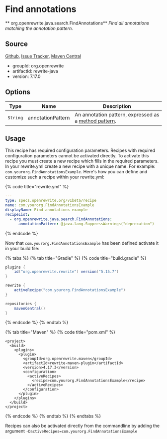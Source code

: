 # Find annotations

** org.openrewrite.java.search.FindAnnotations**
_Find all annotations matching the annotation pattern._

## Source

[Github](https://github.com/openrewrite/rewrite), [Issue Tracker](https://github.com/openrewrite/rewrite/issues), [Maven Central](https://search.maven.org/artifact/org.openrewrite/rewrite-java/7.17.0/jar)

* groupId: org.openrewrite
* artifactId: rewrite-java
* version: 7.17.0

## Options

| Type | Name | Description |
| -- | -- | -- |
| `String` | annotationPattern | An annotation pattern, expressed as a [method pattern](/reference/method-patterns). |


## Usage

This recipe has required configuration parameters. Recipes with required configuration parameters cannot be activated directly. To activate this recipe you must create a new recipe which fills in the required parameters. In your rewrite.yml create a new recipe with a unique name. For example: `com.yourorg.FindAnnotationsExample`.
Here's how you can define and customize such a recipe within your rewrite.yml:

{% code title="rewrite.yml" %}
```yaml
---
type: specs.openrewrite.org/v1beta/recipe
name: com.yourorg.FindAnnotationsExample
displayName: Find annotations example
recipeList:
  - org.openrewrite.java.search.FindAnnotations:
      annotationPattern: @java.lang.SuppressWarnings("deprecation")
```
{% endcode %}


Now that `com.yourorg.FindAnnotationsExample` has been defined activate it in your build file:

{% tabs %}
{% tab title="Gradle" %}
{% code title="build.gradle" %}
```groovy
plugins {
    id("org.openrewrite.rewrite") version("5.15.7")
}

rewrite {
    activeRecipe("com.yourorg.FindAnnotationsExample")
}

repositories {
    mavenCentral()
}

```
{% endcode %}
{% endtab %}

{% tab title="Maven" %}
{% code title="pom.xml" %}
```markup
<project>
  <build>
    <plugins>
      <plugin>
        <groupId>org.openrewrite.maven</groupId>
        <artifactId>rewrite-maven-plugin</artifactId>
        <version>4.17.3</version>
        <configuration>
          <activeRecipes>
            <recipe>com.yourorg.FindAnnotationsExample</recipe>
          </activeRecipes>
        </configuration>
      </plugin>
    </plugins>
  </build>
</project>
```
{% endcode %}
{% endtab %}
{% endtabs %}

Recipes can also be activated directly from the commandline by adding the argument `-DactiveRecipes=com.yourorg.FindAnnotationsExample`
